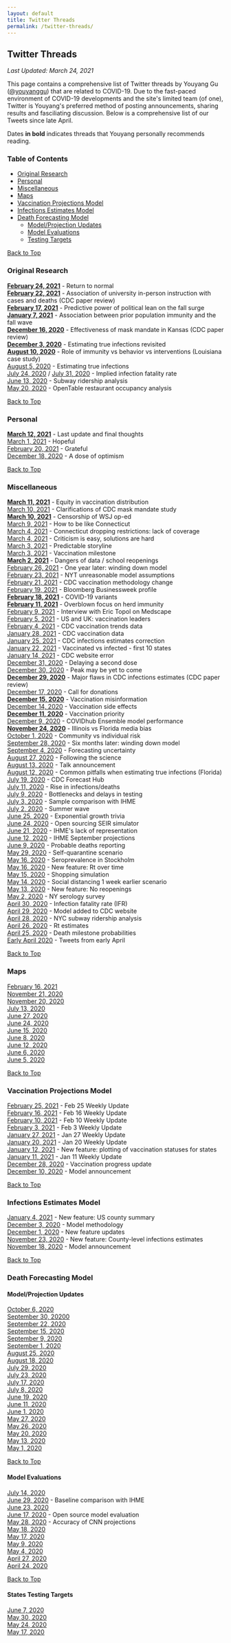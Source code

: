 ```yaml
---
layout: default
title: Twitter Threads
permalink: /twitter-threads/
---
```


## Twitter Threads

*Last Updated: March 24, 2021*

This page contains a comprehensive list of Twitter threads by Youyang Gu ([@youyanggu](https://twitter.com/youyanggu)) that are related to COVID-19. Due to the fast-paced environment of COVID-19 developments and the site's limited team (of one), Twitter is Youyang's preferred method of posting announcements, sharing results and fasciliating discussion. Below is a comprehensive list of our Tweets since late April.

Dates **in bold** indicates threads that Youyang personally recommends reading.

### Table of Contents

* [Original Research](#original-research)
* [Personal](#personal)
* [Miscellaneous](#miscellaneous)
* [Maps](#maps)
* [Vaccination Projections Model](#vaccination-projections-model)
* [Infections Estimates Model](#infections-estimates-model)
* [Death Forecasting Model](#death-forecasting-model)
  * [Model/Projection Updates](#model-projection-updates)
  * [Model Evaluations](#model-evaluations)
  * [Testing Targets](#testing-targets)

[Back to Top](#top)

### Original Research

[**February 24, 2021**](https://twitter.com/youyanggu/status/1364627872233750543) - Return to normal<br>
[**February 22, 2021**](https://twitter.com/youyanggu/status/1363920593192681476) - Association of university in-person instruction with cases and deaths (CDC paper review)<br>
[**February 17, 2021**](https://twitter.com/youyanggu/status/1362109356481933312) - Predictive power of political lean on the fall surge<br>
[**January 7, 2021**](https://twitter.com/youyanggu/status/1347266544946929665) - Association between prior population immunity and the fall wave<br>
[**December 16, 2020**](https://twitter.com/youyanggu/status/1339306972189843456) - Effectiveness of mask mandate in Kansas (CDC paper review)<br>
[**December 3, 2020**](https://twitter.com/youyanggu/status/1334562177991258116) - Estimating true infections revisited<br>
[**August 10, 2020**](https://twitter.com/youyanggu/status/1292898685173534722) - Role of immunity vs behavior vs interventions (Louisiana case study)<br>
[August 5, 2020](https://twitter.com/youyanggu/status/1291092311045283841) - Estimating true infections<br>
[July 24, 2020](https://twitter.com/youyanggu/status/1286795355561107457) / [July 31, 2020](https://twitter.com/youyanggu/status/1289284529052700678) - Implied infection fatality rate<br>
[June 13, 2020](https://twitter.com/youyanggu/status/1271945547176226816) - Subway ridership analysis<br>
[May 20, 2020](https://twitter.com/youyanggu/status/1263283908914761729) - OpenTable restaurant occupancy analysis<br>

[Back to Top](#top)

### Personal

[**March 12, 2021**](https://twitter.com/youyanggu/status/1370416096285655043) - Last update and final thoughts<br>
[March 1, 2021](https://twitter.com/youyanggu/status/1366473793393332234) - Hopeful<br>
[February 20, 2021](https://twitter.com/youyanggu/status/1363211503738970112) - Grateful<br>
[December 18, 2020](https://twitter.com/youyanggu/status/1340021296512393216) - A dose of optimism<br>

[Back to Top](#top)

### Miscellaneous

[**March 11, 2021**](https://twitter.com/youyanggu/status/1370067926703767553) - Equity in vaccination distribution<br>
[March 10, 2021](https://twitter.com/youyanggu/status/1369850453060558849) - Clarifications of CDC mask mandate study<br>
[**March 10, 2021**](https://twitter.com/youyanggu/status/1369716779119906817) - Censorship of WSJ op-ed<br>
[March 9, 2021](https://twitter.com/youyanggu/status/1369340519680249858) - How to be like Connecticut<br>
[March 4, 2021](https://twitter.com/youyanggu/status/1367607919777300480) - Connecticut dropping restrictions: lack of coverage<br>
[March 4, 2021](https://twitter.com/youyanggu/status/1367548727779590145) - Criticism is easy, solutions are hard<br>
[March 3, 2021](https://twitter.com/youyanggu/status/1367275557742931971) - Predictable storyline<br>
[March 3, 2021](https://twitter.com/youyanggu/status/1367202710471249920) - Vaccination milestone<br>
[**March 2, 2021**](https://twitter.com/youyanggu/status/1366810815437950979) - Dangers of data / school reopenings<br>
[February 26, 2021](https://twitter.com/youyanggu/status/1365355683823116288) - One year later: winding down model<br>
[February 23, 2021](https://twitter.com/youyanggu/status/1364274753851305984) - NYT unreasonable model assumptions<br>
[February 21, 2021](https://twitter.com/youyanggu/status/1363618681142575105) - CDC vaccination methodology change<br>
[February 19, 2021](https://twitter.com/youyanggu/status/1362799609161129986) - Bloomberg Businessweek profile<br>
[**February 18, 2021**](https://twitter.com/youyanggu/status/1362476060907077636) - COVID-19 variants<br>
[**February 11, 2021**](https://twitter.com/youyanggu/status/1359941463757516802) - Overblown focus on herd immunity<br>
[February 9, 2021](https://twitter.com/youyanggu/status/1359206666093355008) - Interview with Eric Topol on Medscape<br>
[February 5, 2021](https://twitter.com/youyanggu/status/1357781818171342851) - US and UK: vaccination leaders<br>
[February 4, 2021](https://twitter.com/youyanggu/status/1357409512353857536) - CDC vaccination trends data<br>
[January 28, 2021](https://twitter.com/youyanggu/status/1354885176736718854) - CDC vaccination data<br>
[January 25, 2021](https://twitter.com/youyanggu/status/1353803329814503425) - CDC infections estimates correction<br>
[January 22, 2021](https://twitter.com/youyanggu/status/1352720306108919809) - Vaccinated vs infected - first 10 states<br>
[January 14, 2021](https://twitter.com/youyanggu/status/1349817775909269505) - CDC website error<br>
[December 31, 2020](https://twitter.com/youyanggu/status/1344778339819507712) - Delaying a second dose<br>
[December 30, 2020](https://twitter.com/youyanggu/status/1344455478349234177) - Peak may be yet to come<br>
[**December 29, 2020**](https://twitter.com/youyanggu/status/1344002411556339712) - Major flaws in CDC infections estimates (CDC paper review)<br>
[December 17, 2020](https://twitter.com/youyanggu/status/1339676769683558400) - Call for donations<br>
[**December 15, 2020**](https://twitter.com/youyanggu/status/1338952594492813312) - Vaccination misinformation<br>
[December 14, 2020](https://twitter.com/youyanggu/status/1338587017966284800) - Vaccination side effects<br>
[**December 11, 2020**](https://twitter.com/youyanggu/status/1337506967095369728) - Vaccination priority<br>
[December 9, 2020](https://twitter.com/youyanggu/status/1336790982340214789) - COVIDhub Ensemble model performance<br>
[**November 24, 2020**](https://twitter.com/youyanggu/status/1331341646928207873) - Illinois vs Florida media bias<br>
[October 1, 2020](https://twitter.com/youyanggu/status/1311772987625033738) - Community vs individual risk<br>
[September 28, 2020](https://twitter.com/youyanggu/status/1310652383396065280) - Six months later: winding down model<br>
[September 4, 2020](https://twitter.com/youyanggu/status/1301915424456609793) - Forecasting uncertainty<br>
[August 27, 2020](https://twitter.com/youyanggu/status/1299016969631531008) - Following the science<br>
[August 13, 2020](https://twitter.com/youyanggu/status/1293944308110852099) - Talk announcement<br>
[August 12, 2020](https://twitter.com/youyanggu/status/1293586474319912961) - Common pitfalls when estimating true infections (Florida)<br>
[July 19, 2020](https://twitter.com/youyanggu/status/1284927997448007687) - CDC Forecast Hub<br>
[July 11, 2020](https://twitter.com/youyanggu/status/1282028087870459904) - Rise in infections/deaths<br>
[July 9, 2020](https://twitter.com/youyanggu/status/1281246408083939332) - Bottlenecks and delays in testing<br>
[July 3, 2020](https://twitter.com/youyanggu/status/1279096904807256064) - Sample comparison with IHME<br>
[July 2, 2020](https://twitter.com/youyanggu/status/1278725117808443394) - Summer wave<br>
[June 25, 2020](https://twitter.com/youyanggu/status/1276075048521121793) - Exponential growth trivia<br>
[June 24, 2020](https://twitter.com/youyanggu/status/1275855071708958722) - Open sourcing SEIR simulator<br>
[June 21, 2020](https://twitter.com/youyanggu/status/1274792488285462539) - IHME's lack of representation<br>
[June 12, 2020](https://twitter.com/youyanggu/status/1271329063634743306) - IHME September projections<br>
[June 9, 2020](https://twitter.com/youyanggu/status/1270461343892566016) - Probable deaths reporting<br>
[May 29, 2020](https://twitter.com/youyanggu/status/1266455964191846400) - Self-quarantine scenario<br>
[May 16, 2020](https://twitter.com/youyanggu/status/1261815392856489984) - Seroprevalence in Stockholm<br>
[May 16, 2020](https://twitter.com/youyanggu/status/1261755888781545479) - New feature: Rt over time<br>
[May 15, 2020](https://twitter.com/youyanggu/status/1261422993256792066) - Shopping simulation<br>
[May 14, 2020](https://twitter.com/youyanggu/status/1261075742021963777) - Social distancing 1 week earlier scenario<br>
[May 13, 2020](https://twitter.com/youyanggu/status/1260678487221796864) - New feature: No reopenings<br>
[May 2, 2020](https://twitter.com/youyanggu/status/1256739926839668736) - NY serology survey<br>
[April 30, 2020](https://twitter.com/youyanggu/status/1256051255253757953) - Infection fatality rate (IFR)<br>
[April 29, 2020](https://twitter.com/youyanggu/status/1255663596387725314) - Model added to CDC website<br>
[April 28, 2020](https://twitter.com/youyanggu/status/1255034262006333440) - NYC subway ridership analysis<br>
[April 26, 2020](https://twitter.com/youyanggu/status/1254505012396343296) - Rt estimates<br>
[April 25, 2020](https://twitter.com/youyanggu/status/1253964427801444353) - Death milestone probabilities<br>
[Early April 2020](https://twitter.com/search?q=(from%3Ayouyanggu)%20until%3A2020-04-24%20since%3A2020-04-01%20%20-filter%3Areplies&src=typed_query&f=live) - Tweets from early April<br>

[Back to Top](#top)

### Maps

[February 16, 2021](https://twitter.com/youyanggu/status/1361732906444611586)<br>
[November 21, 2020](https://twitter.com/youyanggu/status/1330206584715300865)<br>
[November 20, 2020](https://twitter.com/youyanggu/status/1329819290124562433)<br>
[July 13, 2020](https://twitter.com/youyanggu/status/1282624622022852609)<br>
[June 27, 2020](https://twitter.com/youyanggu/status/1276765403281268736)<br>
[June 24, 2020](https://twitter.com/youyanggu/status/1275683113109250048)<br>
[June 15, 2020](https://twitter.com/youyanggu/status/1272499124739301376)<br>
[June 8, 2020](https://twitter.com/youyanggu/status/1270091682826969088)<br>
[June 12, 2020](https://twitter.com/youyanggu/status/1271531383265964033)<br>
[June 6, 2020](https://twitter.com/youyanggu/status/1269379382352605184)<br>
[June 5, 2020](https://twitter.com/youyanggu/status/1269017578682253312)<br>

[Back to Top](#top)

### Vaccination Projections Model

[February 25, 2021](https://twitter.com/youyanggu/status/1365005143813537797) - Feb 25 Weekly Update<br>
[February 16, 2021](https://twitter.com/youyanggu/status/1361847534562467841) - Feb 16 Weekly Update<br>
[February 10, 2021](https://twitter.com/youyanggu/status/1359599383105466369) - Feb 10 Weekly Update<br>
[February 3, 2021](https://twitter.com/youyanggu/status/1357045475526991873) - Feb 3 Weekly Update<br>
[January 27, 2021](https://twitter.com/youyanggu/status/1354488024726290439) - Jan 27 Weekly Update<br>
[January 20, 2021](https://twitter.com/youyanggu/status/1352008093652066304) - Jan 20 Weekly Update<br>
[January 12, 2021](https://twitter.com/youyanggu/status/1349088173222100992) - New feature: plotting of vaccination statuses for states<br>
[January 11, 2021](https://twitter.com/youyanggu/status/1348723790017007617) - Jan 11 Weekly Update<br>
[December 28, 2020](https://twitter.com/youyanggu/status/1343675401436971008) - Vaccination progress update<br>
[December 10, 2020](https://twitter.com/youyanggu/status/1337147909955964929) - Model announcement<br>

[Back to Top](#top)

### Infections Estimates Model

[January 4, 2021](https://twitter.com/youyanggu/status/1346562128346378240) - New feature: US county summary<br>
[December 3, 2020](https://twitter.com/youyanggu/status/1334562177991258116) - Model methodology<br>
[December 1, 2020](https://twitter.com/youyanggu/status/1333846490935156736) - New feature updates<br>
[November 23, 2020](https://twitter.com/youyanggu/status/1330882046017888257) - New feature: County-level infections estimates<br>
[November 18, 2020](https://twitter.com/youyanggu/status/1329222193293778945) - Model announcement<br>

[Back to Top](#top)

### Death Forecasting Model

#### Model/Projection Updates

[October 6, 2020](https://twitter.com/youyanggu/status/1313564063679614982)<br>
[September 30, 20200](https://twitter.com/youyanggu/status/1311384211983675397)<br>
[September 22, 2020](https://twitter.com/youyanggu/status/1308498742451015680)<br>
[September 15, 2020](https://twitter.com/youyanggu/status/1305937870075703296)<br>
[September 9, 2020](https://twitter.com/youyanggu/status/1303784487030063110)<br>
[September 1, 2020](https://twitter.com/youyanggu/status/1300881541468483586)<br>
[August 25, 2020](https://twitter.com/youyanggu/status/1298297201626685441)<br>
[August 18, 2020](https://twitter.com/youyanggu/status/1295784724418514944)<br>
[July 29, 2020](https://twitter.com/youyanggu/status/1288494932441944064)<br>
[July 23, 2020](https://twitter.com/youyanggu/status/1286421296474202115)<br>
[July 17, 2020](https://twitter.com/youyanggu/status/1284225315703791619)<br>
[July 8, 2020](https://twitter.com/youyanggu/status/1280916457698836481)<br>
[June 19, 2020](https://twitter.com/youyanggu/status/1274047713454297090)<br>
[June 11, 2020](https://twitter.com/youyanggu/status/1271041545458692096)<br>
[June 1, 2020](https://twitter.com/youyanggu/status/1267551592837832704)<br>
[May 27, 2020](https://twitter.com/youyanggu/status/1265752914011684865)<br>
[May 26, 2020](https://twitter.com/youyanggu/status/1265360604220362753)<br>
[May 20, 2020](https://twitter.com/youyanggu/status/1263208199756234753)<br>
[May 13, 2020](https://twitter.com/youyanggu/status/1260646026542641152)<br>
[May 1, 2020](https://twitter.com/youyanggu/status/1256149242260807680)<br>

[Back to Top](#top)

#### Model Evaluations

[July 14, 2020](https://twitter.com/youyanggu/status/1283102532236181504)<br>
[June 29, 2020](https://twitter.com/youyanggu/status/1277679302797033475) - Baseline comparison with IHME<br>
[June 23, 2020](https://twitter.com/youyanggu/status/1275490419271512067)<br>
[June 17, 2020](https://twitter.com/youyanggu/status/1273304784796176384) - Open source model evaluation<br>
[May 28, 2020](https://twitter.com/youyanggu/status/1266103565870747648) - Accuracy of CNN projections<br>
[May 18, 2020](https://twitter.com/youyanggu/status/1262477877435437056)<br>
[May 17, 2020](https://twitter.com/youyanggu/status/1262149966249652224)<br>
[May 9, 2020](https://twitter.com/youyanggu/status/1259242623228719104)<br>
[May 4, 2020](https://twitter.com/youyanggu/status/1257434380856889346)<br>
[April 27, 2020](https://twitter.com/youyanggu/status/1254866622646386689)<br>
[April 24, 2020](https://twitter.com/youyanggu/status/1253611229689475075)<br>

[Back to Top](#top)

#### States Testing Targets

[June 7, 2020](https://twitter.com/youyanggu/status/1269536626591412232)<br>
[May 30, 2020](https://twitter.com/youyanggu/status/1266843764649152512)<br>
[May 24, 2020](https://twitter.com/youyanggu/status/1264666253974573056)<br>
[May 17, 2020](https://twitter.com/youyanggu/status/1261882918839836672)<br>
